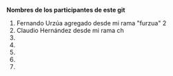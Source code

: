 **Nombres de los participantes de este git**

1. Fernando Urzúa agregado desde mi rama "furzua" 2
2. Claudio Hernández desde mi rama ch
3.
4.
5.
6.
7.
